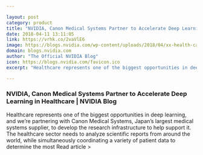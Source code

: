 ```yaml
---

layout: post
category: product
title: "NVIDIA, Canon Medical Systems Partner to Accelerate Deep Learning in Healthcare"
date: 2018-04-11 13:11:05
link: https://vrhk.co/2vaVlE6
image: https://blogs.nvidia.com/wp-content/uploads/2018/04/xx-health-care-key-visual.jpg
domain: blogs.nvidia.com
author: "The Official NVIDIA Blog"
icon: https://blogs.nvidia.com/favicon.ico
excerpt: "Healthcare represents one of the biggest opportunities in deep learning, and we’re partnering with Canon Medical Systems, Japan’s largest medical systems supplier, to develop the research infrastructure to help support it. The healthcare sector needs to analyze scientific reports from around the world, while simultaneously coordinating a variety of patient data to determine the most Read article &gt;"

---
```


### NVIDIA, Canon Medical Systems Partner to Accelerate Deep Learning in Healthcare | NVIDIA Blog

Healthcare represents one of the biggest opportunities in deep learning, and we’re partnering with Canon Medical Systems, Japan’s largest medical systems supplier, to develop the research infrastructure to help support it. The healthcare sector needs to analyze scientific reports from around the world, while simultaneously coordinating a variety of patient data to determine the most Read article &gt;